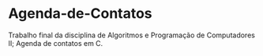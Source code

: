 # Agenda-de-Contatos
Trabalho final da disciplina de Algoritmos e Programação de Computadores II; Agenda de contatos em C.

